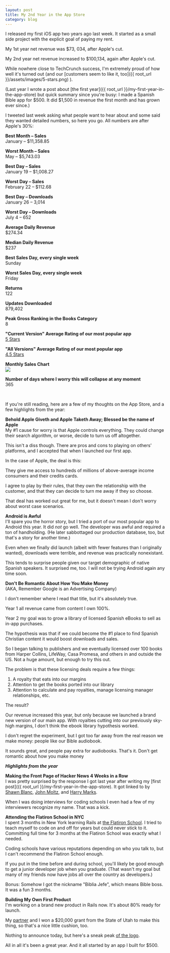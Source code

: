 ```yaml
---
layout: post
title: My 2nd Year in the App Store
category: blog
---
```


I released my first iOS app two years ago last week. It started as a small side project with the explicit goal of paying my rent.

My 1st year net revenue was $73, 034, after Apple's cut.

My 2nd year net revenue increased to $100,134, again after Apple's cut. 

While nowhere close to TechCrunch success, I'm extremely proud of how well it's turned out (and our [customers seem to like it, too]({{ root_url }}/assets/images/5-stars.png)
). 

(Last year I wrote a post about [the first year]({{ root_url }}/my-first-year-in-the-app-store) but quick summary since you're busy: I made a Spanish Bible app for $500. It did $1,500 in revenue the first month and has grown ever since.)

I tweeted last week asking what people want to hear about and some said they wanted detailed numbers, so here you go. All numbers are after Apple's 30%:

**Best Month – Sales**	
January – $11,358.85

**Worst Month – Sales**  
May – $5,743.03
**Best Day – Sales**  
January 19 – $1,008.27
**Worst Day – Sales**  
February 22 – $112.68

**Best Day – Downloads**  
January 26 – 3,014

**Worst Day – Downloads**  
July 4 – 652

**Average Daily Revenue**  
$274.34

**Median Daily Revenue**  
$237

**Best Sales Day, every single week**  
Sunday

**Worst Sales Day, every single week**  
Friday
**Returns**  
122

**Updates Downloaded**  
879,402

**Peak Gross Ranking in the Books Category**  
8

**"Current Version" Average Rating of our most popular app**  
[5 Stars](https://itunes.apple.com/us/app/la-biblia-reina-valera-estudio/id519625336?mt=8)

**"All Versions" Average Rating of our most popular app**  
[4.5 Stars](https://itunes.apple.com/us/app/la-biblia-reina-valera-estudio/id519625336?mt=8)

**Monthly Sales Chart**  
<img src="{{ root_url }}/assets/images/monthly-sales.png" />

**Number of days where I worry this will collapse at any moment**  
365  

<br>

If you're still reading, here are a few of my thoughts on the App Store, and a few highlights from the year:

**Behold Apple Giveth and Apple Taketh Away; Blessed be the name of Apple**  
My #1 cause for worry is that Apple controls everything. They could change their search algorithm, or worse, decide to turn us off altogether.

This isn't a diss though. There are pros and cons to playing on others' platforms, and I accepted that when I launched our first app.

In the case of Apple, the deal is this: 

They give me access to hundreds of millions of above-average income consumers and their credits cards. 

I agree to play by their rules, that they own the relationship with the customer, and that they can decide to turn me away if they so choose.

That deal has worked out great for me, but it doesn't mean I don't worry about worst case scenarios.

**Android is Awful**  
I'll spare you the horror story, but I tried a port of our most popular app to Android this year. It did *not* go well. The developer was awful and required a ton of handholding. (He later sabbottaged our production database, too, but that's a story for another time.)

Even when we finally did launch (albeit with fewer features than I originally wanted), downloads were terrible, and revenue was practically nonexistant.

This tends to surprise people given our target demographic of native Spanish speakers. It surprised me, too. I will not be trying Android again any time soon.

**Don't Be Romantic About How You Make Money**  
(AKA, Remember Google is an Advertising Company)

I don't remember where I read that title, but it's absolutely true.

Year 1 all revenue came from content I own 100%. 

Year 2 my goal was to grow a library of licensed Spanish eBooks to sell as in-app purchases. 

The hypothesis was that if we could become the #1 place to find Spanish Christian content it would boost downloads and sales.

So I began talking to publishers and we eventually licensed over 100 books from Harper Collins, LifeWay, Casa Promesa, and others in and outside the US. Not a huge amount, but enough to try this out.

The problem is that these licensing deals require a few things:  

1. A royalty that eats into our margins  
2. Attention to get the books ported into our library  
3. Attention to calculate and pay royalties, manage licensing manager relationships, etc.  

The result? 

Our revenue increased this year, but only because we launched a brand new version of our main app. With royalties cutting into our previously sky-high margins, I don't think the ebook library hypothesis worked.

I don't regret the experiment, but I got too far away from the real reason we make money: people like our Bible audiobook.

It sounds great, and people pay extra for audiobooks. That's it. Don't get romantic about how you make money

***Highlights from the year***   

**Making the Front Page of Hacker News 4 Weeks in a Row**  
I was pretty surprised by the response I got last year after writing my [first post]({{ root_url }}/my-first-year-in-the-app-store). It got linked to by [Shawn Blanc](http://shawnblanc.net/2013/04/mckendrick-app-store/), [John Moltz](http://verynicewebsite.net/2013/04/success-isnt-built-in-a-day/), and [Harry Marks](http://curiousrat.com/one-developers-year-in-the-app-store). 

When I was doing interviews for coding schools I even had a few of my interviewers recognize my name. That was a kick.  

**Attending the Flatiron School in NYC**  
I spent 3 months in New York learning Rails at [the Flatiron School](http://flatironschool.com/). I tried to teach myself to code on and off for years but could never stick to it. Committing full time for 3 months at the Flatiron School was exactly what I needed.

Coding schools have various reputations depending on who you talk to, but I can't recommend the Flatiron School enough. 

If you put in the time before and during school, you'll likely be good enough to get a junior developer job when you graduate. (That wasn't my goal but many of my friends now have jobs all over the country as developers.)

Bonus: Somehow I got the nickname "Biblia Jefe", which means Bible boss. It was a fun 3 months.

**Building My Own First Product**  
I'm working on a brand new product in Rails now. It's about 80% ready for launch. 

My [partner](https://twitter.com/mikeperley) and I won a $20,000 grant from the State of Utah to make this thing, so that's a nice little cushion, too. 

Nothing to announce today, but here's a sneak peak [of the logo](http://buffer-uploads.s3.amazonaws.com/000000000000000000015056/3ec157eb7ea28717d922c27bb57eb6e9.jpg).

All in all it's been a great year. And it all started by an app I built for $500.